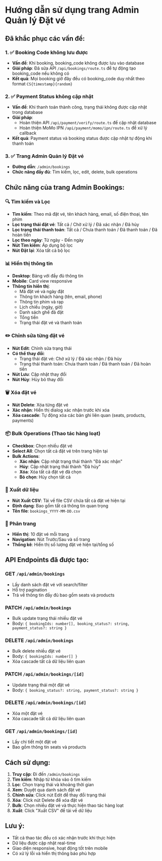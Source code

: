 # Hướng dẫn sử dụng trang Admin Quản lý Đặt vé

## Đã khắc phục các vấn đề:

### 1. ✅ Booking Code không lưu được
- **Vấn đề**: Khi booking, booking_code không được lưu vào database
- **Giải pháp**: Đã sửa API `/api/bookings/route.ts` để tự động tạo booking_code nếu không có
- **Kết quả**: Mọi booking giờ đây đều có booking_code duy nhất theo format `CS{timestamp}{random}`

### 2. ✅ Payment Status không cập nhật
- **Vấn đề**: Khi thanh toán thành công, trạng thái không được cập nhật trong database
- **Giải pháp**: 
  - Hoàn thiện API `/api/payment/verify/route.ts` để cập nhật database
  - Hoàn thiện MoMo IPN `/api/payment/momo/ipn/route.ts` để xử lý callback
- **Kết quả**: Payment status và booking status được cập nhật tự động khi thanh toán

### 3. ✅ Trang Admin Quản lý Đặt vé
- **Đường dẫn**: `/admin/bookings`
- **Chức năng đầy đủ**: Tìm kiếm, lọc, edit, delete, bulk operations

## Chức năng của trang Admin Bookings:

### 🔍 Tìm kiếm và Lọc
- **Tìm kiếm**: Theo mã đặt vé, tên khách hàng, email, số điện thoại, tên phim
- **Lọc trạng thái đặt vé**: Tất cả / Chờ xử lý / Đã xác nhận / Đã hủy
- **Lọc trạng thái thanh toán**: Tất cả / Chưa thanh toán / Đã thanh toán / Đã hoàn tiền
- **Lọc theo ngày**: Từ ngày - Đến ngày
- **Nút Tìm kiếm**: Áp dụng bộ lọc
- **Nút Đặt lại**: Xóa tất cả bộ lọc

### 📊 Hiển thị thông tin
- **Desktop**: Bảng với đầy đủ thông tin
- **Mobile**: Card view responsive
- **Thông tin hiển thị**:
  - Mã đặt vé và ngày đặt
  - Thông tin khách hàng (tên, email, phone)
  - Thông tin phim và rạp
  - Lịch chiếu (ngày, giờ)
  - Danh sách ghế đã đặt
  - Tổng tiền
  - Trạng thái đặt vé và thanh toán

### ✏️ Chỉnh sửa từng đặt vé
- **Nút Edit**: Chỉnh sửa trạng thái
- **Có thể thay đổi**:
  - Trạng thái đặt vé: Chờ xử lý / Đã xác nhận / Đã hủy
  - Trạng thái thanh toán: Chưa thanh toán / Đã thanh toán / Đã hoàn tiền
- **Nút Lưu**: Cập nhật thay đổi
- **Nút Hủy**: Hủy bỏ thay đổi

### 🗑️ Xóa đặt vé
- **Nút Delete**: Xóa từng đặt vé
- **Xác nhận**: Hiển thị dialog xác nhận trước khi xóa
- **Xóa cascade**: Tự động xóa các bản ghi liên quan (seats, products, payments)

### 📦 Bulk Operations (Thao tác hàng loạt)
- **Checkbox**: Chọn nhiều đặt vé
- **Select All**: Chọn tất cả đặt vé trên trang hiện tại
- **Bulk Actions**:
  - **Xác nhận**: Cập nhật trạng thái thành "Đã xác nhận"
  - **Hủy**: Cập nhật trạng thái thành "Đã hủy"
  - **Xóa**: Xóa tất cả đặt vé đã chọn
  - **Bỏ chọn**: Hủy chọn tất cả

### 📄 Xuất dữ liệu
- **Nút Xuất CSV**: Tải về file CSV chứa tất cả đặt vé hiện tại
- **Định dạng**: Bao gồm tất cả thông tin quan trọng
- **Tên file**: `bookings_YYYY-MM-DD.csv`

### 📖 Phân trang
- **Hiển thị**: 10 đặt vé mỗi trang
- **Navigation**: Nút Trước/Sau và số trang
- **Thống kê**: Hiển thị số lượng đặt vé hiện tại/tổng số

## API Endpoints đã được tạo:

### GET `/api/admin/bookings`
- Lấy danh sách đặt vé với search/filter
- Hỗ trợ pagination
- Trả về thông tin đầy đủ bao gồm seats và products

### PATCH `/api/admin/bookings`
- Bulk update trạng thái nhiều đặt vé
- Body: `{ bookingIds: number[], booking_status?: string, payment_status?: string }`

### DELETE `/api/admin/bookings`
- Bulk delete nhiều đặt vé
- Body: `{ bookingIds: number[] }`
- Xóa cascade tất cả dữ liệu liên quan

### PATCH `/api/admin/bookings/[id]`
- Update trạng thái một đặt vé
- Body: `{ booking_status?: string, payment_status?: string }`

### DELETE `/api/admin/bookings/[id]`
- Xóa một đặt vé
- Xóa cascade tất cả dữ liệu liên quan

### GET `/api/admin/bookings/[id]`
- Lấy chi tiết một đặt vé
- Bao gồm thông tin seats và products

## Cách sử dụng:

1. **Truy cập**: Đi đến `/admin/bookings`
2. **Tìm kiếm**: Nhập từ khóa vào ô tìm kiếm
3. **Lọc**: Chọn trạng thái và khoảng thời gian
4. **Xem**: Duyệt qua danh sách đặt vé
5. **Chỉnh sửa**: Click nút Edit để thay đổi trạng thái
6. **Xóa**: Click nút Delete để xóa đặt vé
7. **Bulk**: Chọn nhiều đặt vé và thực hiện thao tác hàng loạt
8. **Xuất**: Click "Xuất CSV" để tải về dữ liệu

## Lưu ý:
- Tất cả thao tác đều có xác nhận trước khi thực hiện
- Dữ liệu được cập nhật real-time
- Giao diện responsive, hoạt động tốt trên mobile
- Có xử lý lỗi và hiển thị thông báo phù hợp
